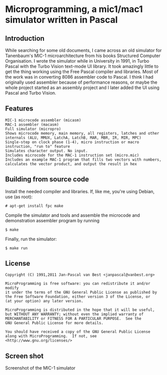 
# Microprogramming, a mic1/mac1 simulator written in Pascal

## Introduction

While searching for some old documents, I came across an old simulator for Tanenbaum's MIC-1 microarchitecture from his books Structured Computer Organisation. I wrote the simulator while in University in 1991, in Turbo Pascal with the Turbo Vision text-mode UI library. It took amazingly little to get the thing working using the Free Pascal compiler and libraries. Most of the work was in converting 8086 assembler code to Pascal. I think I had originally used assembler because of performance reasons, or maybe the whole project started as an assembly project and I later added the UI using Pascal and Turbo Vision.

## Features

    MIC-1 microcode assembler (micasm)
    MAC-1 assembler (macasm)
    Full simulator (micropro)
    Shows microcode memory, main memory, all registers, latches and other internals (ALU, MMUX, LatchA, LatchB, MAR, MBR, IR, MIR, MPC)
    Single-step on clock phase (1-4), micro instruction or macro instruction, "run to" feature
    Simulates character output. No input.
    Includes microcode for the MAC-1 instruction set (micro.mic)
    Includes an example MAC-1 program that fills two vectors with numbers, calculates the vector product, and output the result in hex

## Building from source code

Install the needed compiler and libraries. If, like me, you're using Debian, use (as root):

```
# apt-get install fpc make
```

Compile the simulator and tools and assemble the microcode and demonstration assembler program by running
```
$ make
```
Finally,  run the simulator:
```
$ make run
```

## License

    Copyright (C) 1991,2011 Jan-Pascal van Best <janpascal@vanbest.org>
   
    MicroProgramming is free software: you can redistribute it and/or modify
    it under the terms of the GNU General Public License as published by
    the Free Software Foundation, either version 3 of the License, or
    (at your option) any later version.

    MicroProgramming is distributed in the hope that it will be useful,
    but WITHOUT ANY WARRANTY; without even the implied warranty of
    MERCHANTABILITY or FITNESS FOR A PARTICULAR PURPOSE.  See the
    GNU General Public License for more details.

    You should have received a copy of the GNU General Public License
    along with MicroProgramming.  If not, see <http://www.gnu.org/licenses/>

## Screen shot

Screenshot of the MIC-1 simulator
